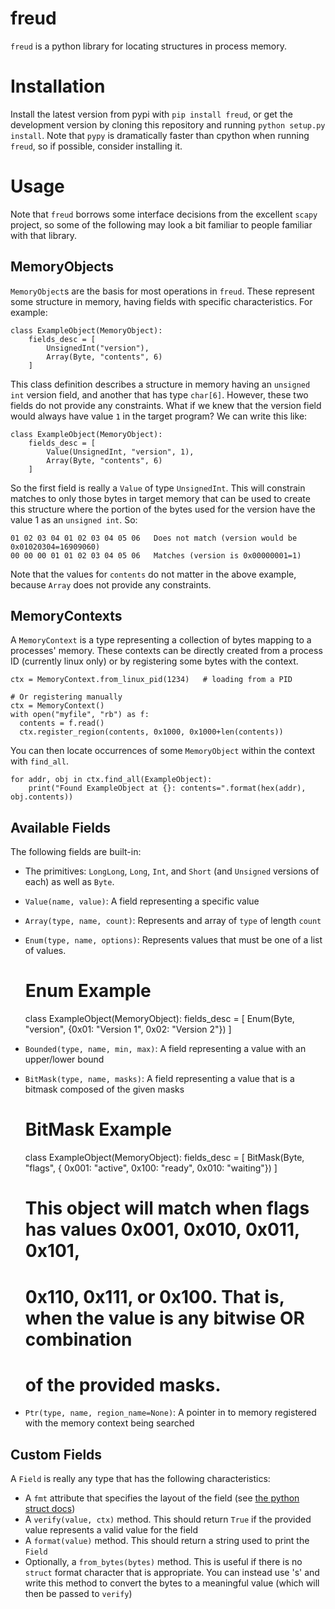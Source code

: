 # freud


`freud` is a python library for locating structures in process memory.

# Installation


Install the latest version from pypi with `pip install freud`, or get the
development version by cloning this repository and running `python setup.py install`.
Note that `pypy` is dramatically faster than cpython when running `freud`, so
if possible, consider installing it.

# Usage


Note that `freud` borrows some interface decisions from the excellent `scapy`
project, so some of the following may look a bit familiar to people familiar
with that library.

## MemoryObjects


`MemoryObject`s are the basis for most operations in `freud`. These represent
some structure in memory, having fields with specific characteristics. For example:

    class ExampleObject(MemoryObject):
        fields_desc = [
            UnsignedInt("version"),
            Array(Byte, "contents", 6)
        ]

This class definition describes a structure in memory having an `unsigned int`
version field, and another that has type `char[6]`. However, these two fields
do not provide any constraints. What if we knew that the version field would
always have value `1` in the target program? We can write this like:

    class ExampleObject(MemoryObject):
        fields_desc = [
            Value(UnsignedInt, "version", 1),
            Array(Byte, "contents", 6)
        ]

So the first field is really a `Value` of type `UnsignedInt`. This will constrain
matches to only those bytes in target memory that can be used to create this
structure where the portion of the bytes used for the version have the value 1
as an `unsigned int`. So:

    01 02 03 04 01 02 03 04 05 06   Does not match (version would be 0x01020304=16909060)
    00 00 00 01 01 02 03 04 05 06   Matches (version is 0x00000001=1)

Note that the values for `contents` do not matter in the above example, because
`Array` does not provide any constraints.

## MemoryContexts


A `MemoryContext` is a type representing a collection of bytes mapping to a processes'
memory. These contexts can be directly created from a process ID (currently linux only)
or by registering some bytes with the context.

    ctx = MemoryContext.from_linux_pid(1234)   # loading from a PID

    # Or registering manually
    ctx = MemoryContext()
    with open("myfile", "rb") as f:
      contents = f.read()
      ctx.register_region(contents, 0x1000, 0x1000+len(contents))

You can then locate occurrences of some `MemoryObject` within the context with
`find_all`.

    for addr, obj in ctx.find_all(ExampleObject):
        print("Found ExampleObject at {}: contents=".format(hex(addr), obj.contents))

## Available Fields


The following fields are built-in:

- The primitives: `LongLong`, `Long`, `Int`, and `Short` (and `Unsigned` versions of each) as well as `Byte`.
- `Value(name, value)`: A field representing a specific value
- `Array(type, name, count)`: Represents and array of `type` of length `count`
- `Enum(type, name, options)`: Represents values that must be one of a list of values.


     # Enum Example
    class ExampleObject(MemoryObject):
        fields_desc = [
            Enum(Byte, "version", {0x01: "Version 1", 0x02: "Version 2"})
        ]

- `Bounded(type, name, min, max)`: A field representing a value with an upper/lower bound
- `BitMask(type, name, masks)`: A field representing a value that is a bitmask composed of the given masks


    # BitMask Example
    class ExampleObject(MemoryObject):
        fields_desc = [
            BitMask(Byte, "flags", { 0x001: "active", 0x100: "ready", 0x010: "waiting"})
        ]

    # This object will match when flags has values 0x001, 0x010, 0x011, 0x101,
    # 0x110, 0x111, or 0x100. That is, when the value is any bitwise OR combination
    # of the provided masks.

- `Ptr(type, name, region_name=None)`: A pointer in to memory registered with the memory context being searched


## Custom Fields


A `Field` is really any type that has the following characteristics:

- A `fmt` attribute that specifies the layout of the field (see
[the python struct docs](https://docs.python.org/2/library/struct.html))
- A `verify(value, ctx)` method. This should return `True` if the provided value represents a valid value for the field
- A `format(value)` method. This should return a string used to print the `Field`
- Optionally, a `from_bytes(bytes)` method. This is useful if there is no `struct`
format character that is appropriate. You can instead use 's' and write this method to convert the bytes to a meaningful
value (which will then be passed to `verify`)

